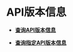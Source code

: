 # API版本信息<a name="ZH-CN_TOPIC_0133405735"></a>

-   **[查询API版本信息](查询API版本信息.md)**  

-   **[查询指定API版本信息](查询指定API版本信息.md)**  


